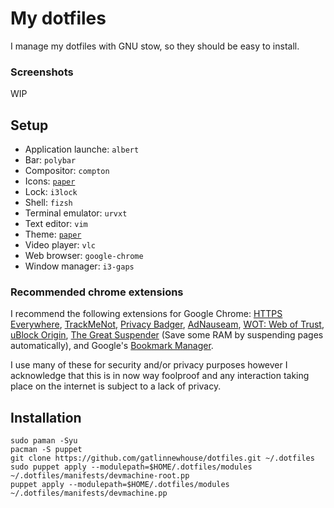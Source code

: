 # My dotfiles

I manage my dotfiles with GNU stow, so they should be easy to install.

### Screenshots

WIP

## Setup

* Application launche: `albert`
* Bar: `polybar`
* Compositor: `compton`
* Icons: [`paper`](https://snwh.org/paper)
* Lock: `i3lock`
* Shell: `fizsh`
* Terminal emulator: `urvxt`
* Text editor: `vim`
* Theme: [`paper`](https://snwh.org/paper)
* Video player: `vlc`
* Web browser: `google-chrome`
* Window manager: `i3-gaps`

### Recommended chrome extensions
I recommend the following extensions for Google Chrome: [HTTPS Everywhere](https://chrome.google.com/webstore/detail/https-everywhere/gcbommkclmclpchllfjekcdonpmejbdp?hl=en), [TrackMeNot](https://chrome.google.com/webstore/detail/trackmenot/cgllkjmdafllcidaehjejjhpfkmanmka?hl=en), [Privacy Badger](https://chrome.google.com/webstore/detail/privacy-badger/pkehgijcmpdhfbdbbnkijodmdjhbjlgp?hl=en-US), [AdNauseam](https://adnauseam.io/), [WOT: Web of Trust](https://chrome.google.com/webstore/detail/wot-web-of-trust-website/bhmmomiinigofkjcapegjjndpbikblnp?hl=en), [uBlock Origin](https://chrome.google.com/webstore/detail/ublock-origin/cjpalhdlnbpafiamejdnhcphjbkeiagm?hl=en), [The Great Suspender](https://chrome.google.com/webstore/detail/the-great-suspender/klbibkeccnjlkjkiokjodocebajanakg?hl=en) (Save some RAM by suspending pages automatically), and Google's [Bookmark Manager](https://chrome.google.com/webstore/detail/bookmark-manager/gmlllbghnfkpflemihljekbapjopfjik?hl=en).

I use many of these for security and/or privacy purposes however I acknowledge that this is in now way foolproof and any interaction taking place on the internet is subject to a lack of privacy.

## Installation

```
sudo paman -Syu
pacman -S puppet
git clone https://github.com/gatlinnewhouse/dotfiles.git ~/.dotfiles
sudo puppet apply --modulepath=$HOME/.dotfiles/modules ~/.dotfiles/manifests/devmachine-root.pp
puppet apply --modulepath=$HOME/.dotfiles/modules ~/.dotfiles/manifests/devmachine.pp
```
